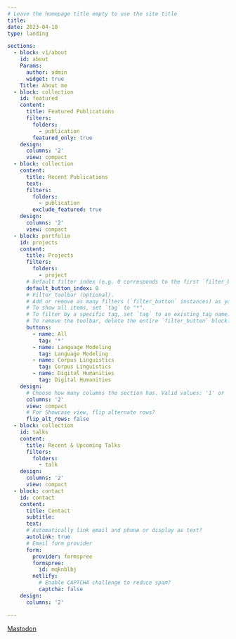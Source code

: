 ```yaml
---
# Leave the homepage title empty to use the site title
title:
date: 2023-04-10
type: landing

sections:
  - block: v1/about
    id: about
    Params:
      author: admin
      widget: true
    Title: About me
  - block: collection
    id: featured
    content:
      title: Featured Publications
      filters:
        folders:
          - publication
        featured_only: true
    design:
      columns: '2'
      view: compact
  - block: collection
    content:
      title: Recent Publications
      text:
      filters:
        folders:
          - publication
        exclude_featured: true
    design:
      columns: '2'
      view: compact
  - block: portfolio
    id: projects
    content:
      title: Projects
      filters:
        folders:
          - project
      # Default filter index (e.g. 0 corresponds to the first `filter_button` instance below).
      default_button_index: 0
      # Filter toolbar (optional).
      # Add or remove as many filters (`filter_button` instances) as you like.
      # To show all items, set `tag` to "*".
      # To filter by a specific tag, set `tag` to an existing tag name.
      # To remove the toolbar, delete the entire `filter_button` block.
      buttons:
        - name: All
          tag: '*'
        - name: Language Modeling
          tag: Language Modeling
        - name: Corpus Linguistics
          tag: Corpus Linguistics
        - name: Digital Humanities
          tag: Digital Humanities
    design:
      # Choose how many columns the section has. Valid values: '1' or '2'.
      columns: '2'
      view: compact
      # For Showcase view, flip alternate rows?
      flip_alt_rows: false
  - block: collection
    id: talks
    content:
      title: Recent & Upcoming Talks
      filters:
        folders:
          - talk
    design:
      columns: '2'
      view: compact
  - block: contact
    id: contact
    content:
      title: Contact
      subtitle:
      text:
      # Automatically link email and phone or display as text?
      autolink: true
      # Email form provider
      form:
        provider: formspree
        formspree:
          id: mqknblbj
        netlify:
          # Enable CAPTCHA challenge to reduce spam?
          captcha: false
    design:
      columns: '2'

---
```


<a rel="me" href="https://mastodon.social/@pjox">Mastodon</a>